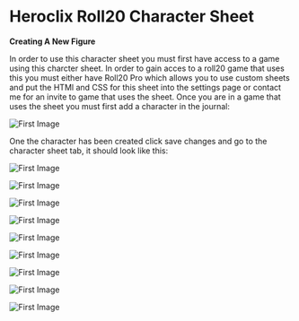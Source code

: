 # Heroclix Roll20 Character Sheet

**Creating A New Figure**

In order to use this character sheet you must first have access to a game using this charcter sheet. In order to gain acces to a roll20 game that uses this you must either have Roll20 Pro which allows you to use custom sheets and put the HTMl and CSS for this sheet into the settings page or contact me for an invite to game that uses the sheet. Once you are in a game that uses the sheet you must first add a character in the journal:

![First Image](https://github.com/Coogrr/roll20-clix-sheet/blob/master/Documentation/Create%20Character.png)

One the character has been created click save changes and go to the character sheet tab, it should look like this:

![First Image](https://github.com/Coogrr/roll20-clix-sheet/blob/master/Documentation/Character%20Sheet.png)

![First Image](https://github.com/Coogrr/roll20-clix-sheet/blob/master/Documentation/HCRealms%20DialCode%20Link.png)

![First Image](https://github.com/Coogrr/roll20-clix-sheet/blob/master/Documentation/HCRealms%20BBCode.png)

![First Image](https://github.com/Coogrr/roll20-clix-sheet/blob/master/Documentation/Character%20Sheet%20BBCode.png)

![First Image](https://github.com/Coogrr/roll20-clix-sheet/blob/master/Documentation/Character%20Sheet%20Populate.png)

![First Image](https://github.com/Coogrr/roll20-clix-sheet/blob/master/Documentation/Populated%20Character%20Sheet.png)

![First Image](https://github.com/Coogrr/roll20-clix-sheet/blob/master/Documentation/Token%20Settings.png)

![First Image](https://github.com/Coogrr/roll20-clix-sheet/blob/master/Documentation/Filled%20Token%20Settings.png)

![First Image](https://github.com/Coogrr/roll20-clix-sheet/blob/master/Documentation/Filled%20Token%20On%20Map.png)










